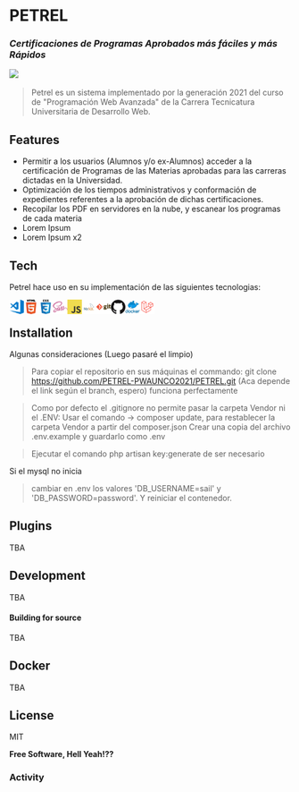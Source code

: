# PETREL
### *Certificaciones de Programas Aprobados más fáciles y más Rápidos*

<img src="https://i.postimg.cc/VL2DtKJB/index.png">


> Petrel es un sistema implementado por la generación 2021 del curso de "Programación Web Avanzada" de la Carrera Tecnicatura Universitaria de Desarrollo Web. 


## Features

- Permitir a los usuarios (Alumnos y/o ex-Alumnos) acceder a la certificación de Programas de las Materias aprobadas para las carreras dictadas en la Universidad.
- Optimización de los tiempos administrativos y conformación de expedientes referentes a la aprobación de dichas certificaciones.
- Recopilar los PDF en servidores en la nube, y escanear los programas de cada materia
- Lorem Ipsum
- Lorem Ipsum x2


## Tech

Petrel hace uso en su implementación de las siguientes tecnologias:

<img align="left" alt="Visual Studio Code" width="26px" src="https://raw.githubusercontent.com/github/explore/80688e429a7d4ef2fca1e82350fe8e3517d3494d/topics/visual-studio-code/visual-studio-code.png" />
<img align="left" alt="HTML5" width="26px" src="https://raw.githubusercontent.com/github/explore/80688e429a7d4ef2fca1e82350fe8e3517d3494d/topics/html/html.png" />
<img align="left" alt="CSS3" width="26px" src="https://raw.githubusercontent.com/github/explore/80688e429a7d4ef2fca1e82350fe8e3517d3494d/topics/css/css.png" />
<img align="left" alt="Sass" width="26px" src="https://raw.githubusercontent.com/github/explore/80688e429a7d4ef2fca1e82350fe8e3517d3494d/topics/sass/sass.png" />
<img align="left" alt="JavaScript" width="26px" src="https://raw.githubusercontent.com/github/explore/80688e429a7d4ef2fca1e82350fe8e3517d3494d/topics/javascript/javascript.png" />
<img align="left" alt="MySQL" width="26px" src="https://raw.githubusercontent.com/github/explore/80688e429a7d4ef2fca1e82350fe8e3517d3494d/topics/mysql/mysql.png" />
<img align="left" alt="Git" width="26px" src="https://raw.githubusercontent.com/github/explore/80688e429a7d4ef2fca1e82350fe8e3517d3494d/topics/git/git.png" />
<img align="left" alt="GitHub" width="26px" src="https://raw.githubusercontent.com/github/explore/78df643247d429f6cc873026c0622819ad797942/topics/github/github.png" />
<img align="left" alt="Docker" width="26px" src="https://raw.githubusercontent.com/github/explore/80688e429a7d4ef2fca1e82350fe8e3517d3494d/topics/docker/docker.png" />
<img align="left" alt="Laravel" width="26px" src="https://raw.githubusercontent.com/github/explore/80688e429a7d4ef2fca1e82350fe8e3517d3494d/topics/laravel/laravel.png" />
</br>

## Installation

Algunas consideraciones (Luego pasaré el limpio)
> Para copiar el repositorio en sus máquinas el commando: git clone https://github.com/PETREL-PWAUNCO2021/PETREL.git (Aca depende el link según el branch, espero) funciona perfectamente

>Como por defecto el .gitignore no permite pasar la carpeta Vendor ni el .ENV: Usar el comando -> composer update, para restablecer la carpeta Vendor a partir del composer.json Crear una copia del archivo .env.example y guardarlo como .env

>Ejecutar el comando php artisan key:generate de ser necesario

Si el mysql no inicia
> cambiar en .env los valores 'DB_USERNAME=sail' y 'DB_PASSWORD=password'. Y reiniciar el contenedor.






## Plugins

TBA

## Development

TBA

#### Building for source

TBA

## Docker

TBA

## License

MIT

**Free Software, Hell Yeah!??**

### Activity
<!--START_SECTION:activity-->




